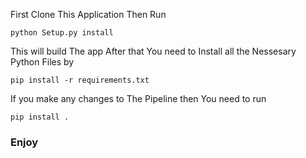 First Clone This Application 
Then Run
```
python Setup.py install
```
This will build The app
After that You need to Install all the Nessesary Python Files by 
```
pip install -r requirements.txt
```

If you make any changes to The Pipeline then You need to run 
```
pip install .
```

### Enjoy
